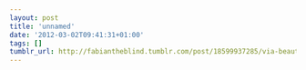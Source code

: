 ```yaml
---
layout: post
title: 'unnamed'
date: '2012-03-02T09:41:31+01:00'
tags: []
tumblr_url: http://fabiantheblind.tumblr.com/post/18599937285/via-beautiful-spinning-video-captured-by-camera
---
```

